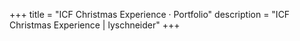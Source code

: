 +++
title = "ICF Christmas Experience · Portfolio"
description = "ICF Christmas Experience | lyschneider"
+++